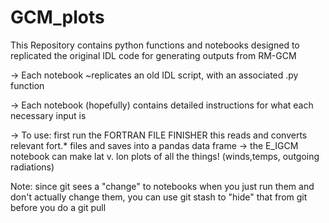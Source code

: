 # GCM_plots
This Repository contains python functions and notebooks designed to replicated the original IDL code for generating outputs from RM-GCM


-> Each notebook ~replicates an old IDL script, with an associated .py function

-> Each notebook (hopefully) contains detailed instructions for what each necessary input is

-> To use: first run the FORTRAN FILE FINISHER
    this reads and converts relevant fort.* files and saves into a pandas data frame
-> the E_IGCM notebook can make lat v. lon plots of all the things! (winds,temps, outgoing radiations) 

Note: since git sees a "change" to notebooks when you just run them and don't actually change them, you can use git stash to "hide" that from git before you do a git pull

